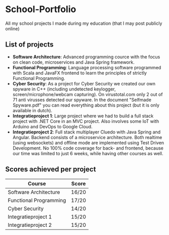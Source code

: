 # School-Portfolio
All my school projects I made during my education (that I may post publicly online)

## List of projects
* **Software Architecture**: Advanced programming cource with the focus on clean code, microservices and Java Spring framework.
* **Functional Programming**: Language processing software programmed with Scala and JavaFX frontend to learn the principles of strictly Functional Programming.
* **Cyber Security**: As a project for Cyber Security we created our own spyware in C++ (including undetected keylogger, screen/microphone/webcam capturing). On virustotal.com only 2 out of 71 anti virusses detected our spyware. In the document "Selfmade Spyware.pdf" you can read everything about this project (but it is only available in dutch).
* **Integratieproject 1**: Large project where we had to build a full stack project with .NET Core in an MVC project. Also involves some IoT with Arduino and DevOps to Google Cloud.
* **Integratieproject 2**: Full stack multiplayer Cluedo with Java Spring and Angular. Backend consists of a microservice architecture. Both realtime (using websockets) and offline mode are implemented using Test Driven Development. No 100% code coverage for back- and frontend, because our time was limited to just 6 weeks, while having other courses as well.

## Scores achieved per project
| Course | Score |
|---|---|
| Software Architecture | 16/20 |
| Functional Programming |  17/20 |
| Cyber Security | 14/20 |
| Integratieproject 1 | 15/20 |
| Integratieproject 2 | 15/20 |
